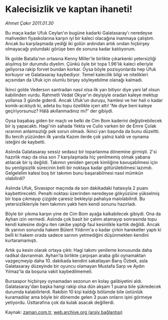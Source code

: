 # Kalecisizlik ve kaptan ihaneti!

*Ahmet Çakır 2011.01.30*

<td class="columnist-detail">
<p>Bu maça kadar Ufuk Ceylan'ın bugüne kadarki Galatasaray'ı neredeyse mahveden fiyaskolarına karşın iyi bir kaleci olacağına inanmaya çalıştım. Ancak bu karşılaşmada yediği iki golün ardından artık ondan hiçbirşey olmayacağı yolundaki görüşe ben de sonuna kadar katılıyorum.</p>
<p>
<div id="haberMetinDiv">
<p>İlk golde Batalla'nın ortasına Kenny Miller'le birlikte çıkarkenki yetersizliği alışılmış bir durumdu diyelim. Çünkü öyle bir topa 1.96'lık kaleci elleriyle geliyorsa rakip forvet bundan korkar. Oysa böyle pozisyonlarda hep Ufuk korkuyor ve Galatasaray kaybediyor. Temel kalecilik bilgi ve nitelikleri açısından da Ufuk için olumlu birşey söyleyebilme olanağı kalmadı.
<p>İkinci golde Vederson santradan nasıl olsa ilk yarı bitiyor diye yani laf olsun kabilinden vurdu. Rahmetli Vedat Okyar'ın deyişiyle oradan kaleye mektup yollansa 3 günde giderdi. Ancak Ufuk'un duruşu, hamlesi ve her hali o kadar komik-acıklıydı ki, adeta bu topu özellikle içeri attı! 'Ne diye beni kaleye geçiriyorsunuz? Hâlâ akıllanmadınız mı?' der gibiydi.
<p>Oysa başabaş giden bir maçtı ve belki de Cim Bom kaderini değiştirebilecek bir iş yapacaktı. Hagi'nin sahada Yekta ve Culio varken bir de Emre Çolak ısrarının anlamsızlığı pek sorun olmadı. İkinci yarı başında da bunu düzeltti. Bu tercih yüzünden ilk yarıda Kazım ilerde çok yalnız kaldı ve oynama isteğini de kaybetti.
<p>Aslında Galatasaray sessiz sedasız bir toparlanma dönemine girmişti. 2'si hazırlık maçı da olsa son 7 karşılaşmada hiç yenilmemiş olmak yabana atılacak bir iş değildi. Takımın yeniden gerçek kimliğine kavuşabilmesi için bu yenilgisizlik sürecinin belli bir noktaya kadar götürülebilmesi lazımdı. Gelgelelim kalesi boş bir takımın bunu başarabilmesi nasıl mümkün olabilirdi?
<p>Aslında Ufuk, Sivasspor maçında da son dakikadaki hatasıyla 2 puanı kaybettirecekti. Penaltı noktası üzerinden neredeyse gökyüzüne yükselmiş bir topa çıkmayıp çizgide çaresiz bekleyişi pahalıya malolabilirdi. Bu yetersizlikleriyle hem takımını yaktı hem kendi sonunu hazırladı.
<p>Böyle bir yıkıma karşın yine de Cim Bom ayağa kalkabilecek gibiydi. Ona da Ayhan izin vermedi. Aslında çok basit bir çalımı atamayıp sonrasında topu kendi kalesine doğru iten rakibe yaptığı faul kesinlikle kartlık değildi. Ancak ilk yarının sonunda hakem Bülent Yıldırım'a o kadar çirkin hareketler yaptı ki belli ki hakem orada sadece sarının yetmediğini düşünmekten kendini kurtaramamıştı.
<p>Artık şu kesin olarak ortaya çıktı: Hagi takımı yenileme konusunda daha radikal davranmalı. Ayhan'la birlikte çarpışan araba gibi oynamaktan vazgeçmeyip daha 10. dakikada kendini sakatlayan Barış Özbek, asla Galatasaray düzeyinde bir oyuncu olamayan Mustafa Sarp ve Aydın Yılmaz'la da boşuna vakit kaybedilmemeli.
<p>Bursaspor hiçbirşey oynamadan sezonun en kolay galibiyetini aldı. Galatasaray'dan başka hangi rakip olsa dün akşam 1 puana bile şükredecek durumda kalabilirlerdi. Rakibin 10 kişi kaldığı bölümde bile üstünlük kuramadılar ama böyle bir dönemde gelen 3 puan onların işini görmeye yetiyordu. Üsttarafına çok da kulak asacak değillerdi.</p></p></p></p></p></p></p></p></div>
</p>
<a href="http://web.archive.org/web/20110206194652/mailto:a.cakir@zaman.com.tr">
</a></td>

Kaynak: [zaman.com.tr](http://zaman.com.tr/yazar.do?yazino=1086444), [web.archive.org (arşiv bağlantısı)](http://web.archive.org/web/20110206194652/http://www.zaman.com.tr:80/yazar.do?yazino=1086444)
